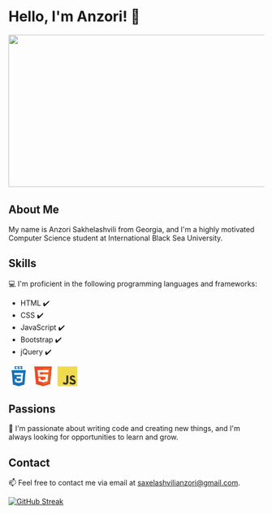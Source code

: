 # Hello, I'm Anzori! 👋

<div align="center">
  <img src="https://media.giphy.com/media/dWesBcTLavkZuG35MI/giphy.gif" width="600" height="300"/>
</div>

## About Me

My name is Anzori Sakhelashvili from Georgia, and I'm a highly motivated Computer Science student at International Black Sea University.

## Skills

💻 I'm proficient in the following programming languages and frameworks:

-   HTML ✔️
-   CSS ✔️
-   JavaScript ✔️️
-   Bootstrap ✔️️
-   jQuery ✔️️

<div>
  <img src="https://github.com/devicons/devicon/blob/master/icons/css3/css3-plain-wordmark.svg"  title="CSS3" alt="CSS" width="40" height="40"/>&nbsp;
  <img src="https://github.com/devicons/devicon/blob/master/icons/html5/html5-original.svg" title="HTML5" alt="HTML" width="40" height="40"/>&nbsp;
  <img src="https://github.com/devicons/devicon/blob/master/icons/javascript/javascript-original.svg" title="JavaScript" alt="JavaScript" width="40" height="40"/>&nbsp;
</div>

## Passions

🚀 I'm passionate about writing code and creating new things, and I'm always looking for opportunities to learn and grow.

## Contact

📫 Feel free to contact me via email at [saxelashvilianzori@gmail.com](mailto:saxelashvilianzori@gmail.com).

[![GitHub Streak](http://github-readme-streak-stats.herokuapp.com?user=your-github-username&theme=dark&background=000000)](https://git.io/streak-stats)

